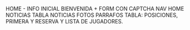 HOME - INFO INICIAL BIENVENIDA + FORM CON CAPTCHA
NAV HOME NOTICIAS TABLA
NOTICIAS FOTOS PARRAFOS
TABLA: POSICIONES, PRIMERA Y RESERVA Y LISTA DE JUGADORES.